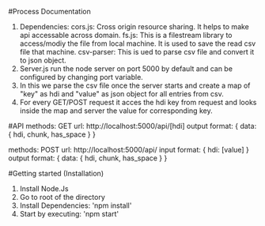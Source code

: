 #Process Documentation
1. Dependencies:
  cors.js: Cross origin resource sharing. It helps to make api accessable across domain.
  fs.js: This is a filestream library to access/modiy the file from local machine. It is used to save the read csv file that machine.
  csv-parser: This is ued to parse csv file and convert it to json object.
2. Server.js run the node server on port 5000 by default and can be configured by changing port variable.
3. In this we parse the csv file once the server starts and create a map of "key" as hdi and "value" as json object for all entries from csv.
4. For every GET/POST request it acces the hdi key from request and looks inside the map and server the value for corresponding key. 

#API 
methods: GET
  url: http://localhost:5000/api/[hdi]
  output format: {
    data: {
      hdi,
      chunk,
      has_space
    }
  }

methods: POST
url: http://localhost:5000/api/
  input format: {
    hdi: [value]
  }
  output format: {
    data: {
      hdi,
      chunk,
      has_space
    }
  }



#Getting started (Installation)
1. Install Node.Js
2. Go to root of the directory
3. Install Dependencies: 'npm install'
4. Start by executing: 'npm start' 